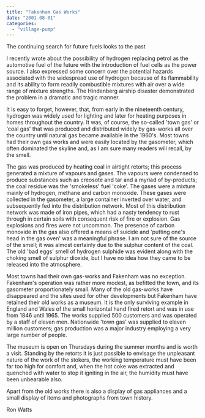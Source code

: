 ```yaml
---
title: "Fakenham Gas Works"
date: "2001-08-01"
categories: 
  - "village-pump"
---
```


The continuing search for future fuels looks to the past

I recently wrote about the possibility of hydrogen replacing petrol as the automotive fuel of the future with the introduction of fuel cells as the power source. I also expressed some concern over the potential hazards associated with the widespread use of hydrogen because of its flammability and its ability to form readily combustible mixtures with air over a wide range of mixture strengths. The Hindenberg airship disaster demonstrated the problem in a dramatic and tragic manner.

It is easy to forget, however, that, from early in the nineteenth century, hydrogen was widely used for lighting and later for heating purposes in homes throughout the country. It was, of course, the so-called 'town gas' or 'coal gas' that was produced and distributed widely by gas-works all over the country until natural gas became available in the 1960's. Most towns had their own gas works and were easily located by the gasometer, which often dominated the skyline and, as I am sure many readers will recall, by the smell.

The gas was produced by heating coal in airtight retorts; this process generated a mixture of vapours and gases. The vapours were condensed to produce substances such as creosote and tar and a myriad of by-products; the coal residue was the 'smokeless' fuel 'coke'. The gases were a mixture mainly of hydrogen, methane and carbon monoxide. These gases were collected in the gasometer, a large container inverted over water, and subsequently fed into the distribution network. Most of this distribution network was made of iron pipes, which had a nasty tendency to rust through in certain soils with consequent risk of fire or explosion. Gas explosions and fires were not uncommon. The presence of carbon monoxide in the gas also offered a means of suicide and 'putting one's head in the gas oven' was a meaningful phrase. I am not sure of the source of the smell; it was almost certainly due to the sulphur content of the coal. The old 'bad eggs' smell of hydrogen sulphide was evident along with the choking smell of sulphur dioxide, but I have no idea how they came to be released into the atmosphere.

Most towns had their own gas-works and Fakenham was no exception. Fakenham's operation was rather more modest, as befitted the town, and its gasometer proportionately small. Many of the old gas-works have disappeared and the sites used for other developments but Fakenham have retained their old works as a museum. It is the only surviving example in England and Wales of the small horizontal hand fired retort and was in use from 1846 until 1965. The works supplied 500 customers and was operated by a staff of eleven men. Nationwide 'town gas' was supplied to eleven million customers; gas production was a major industry employing a very large number of people.

The museum is open on Thursdays during the summer months and is worth a visit. Standing by the retorts it is just possible to envisage the unpleasant nature of the work of the stokers, the working temperature must have been far too high for comfort and, when the hot coke was extracted and quenched with water to stop it igniting in the air, the humidity must have been unbearable also.

Apart from the old works there is also a display of gas appliances and a small display of items and photographs from town history.

Ron Watts
